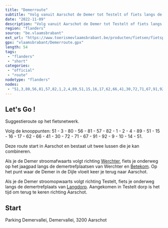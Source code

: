 ```yaml
---
title: "Demerroute"
subtitle: "Volg vanuit Aarschot de Demer tot Testelt of fiets langs de Demer tot Werchter en de monding in de Dijle"
date: "2022-11-09"
description: "Volg vanuit Aarschot de Demer tot Testelt of fiets langs de Demer tot Werchter en de monding in de Dijle. Combineer beide tot een grote lus en passeer drie Demerbakens. Sluit af met een gezellig terrasje in Aarschot."
region: "flanders"
source: "be.vlaamsbrabant"
ext_url: "https://www.toerismevlaamsbrabant.be/producten/fietsen/fietsproducten/demerroute/index.html"
gpx: "vlaamsbrabant/Demerroute.gpx"
length: 54
tags:
 - "flanders"
 - "short"
categories:
 - "official"
 - "route"
nodetype: "flanders"
nodes:
 - "51,3,80,56,81,57,82,1,2,4,89,51,15,16,17,62,66,41,30,72,71,67,91,92,9,10,14,51"
---
```


## Let's Go ! 

Suggestieroute op het fietsnetwerk.

Volg de knooppunten: 51 - 3 - 80 - 56 - 81 - 57 - 82 - 1 - 2 - 4 - 89 - 51 - 15 - 16 - 17 - 62 - 66 - 41 - 30 - 72 - 71 - 67 - 91 - 92 - 9 - 10 - 14 - 51.

Deze route start in Aarschot en bestaat uit twee lussen die je kan combineren.

Als je de Demer stroomafwaarts volgt richting [Werchter](https://www.toerismevlaamsbrabant.be/producten/bezoeken/bezienswaardigheden/demertrefplaats-werchter/index.html), fiets je onderweg op het jaagpad langs de demertrefplaatsen van Werchter en [Betekom](https://www.toerismevlaamsbrabant.be/producten/bezoeken/bezienswaardigheden/demertrefplaats-betekom/index.html). Op het punt waar de Demer in de Dijle vloeit keer je terug naar Aarschot.

Als je de Demer stroomopwaarts volgt richting Testelt, fiets je onderweg langs de demertrefplaats van [Langdorp](https://www.toerismevlaamsbrabant.be/producten/bezoeken/bezienswaardigheden/demertrefplaats-langdorp/). Aangekomen in Testelt dorp is het tijd om terug te keren richting Aarschot.

## Start

Parking Demervallei, Demervallei, 3200 Aarschot
